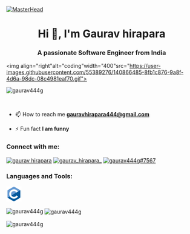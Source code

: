 [![MasterHead](https://1.bp.blogspot.com/-7A4WynwLsM...
)](https://rishavchanda.io
)
<h1 align="center">Hi 👋, I'm Gaurav hirapara</h1>
<h3 align="center">A passionate Software Engineer from India</h3>

<img align="right"alt="coding"width="400"src="https://user-images.githubusercontent.com/55389276/140866485-8fb1c876-9a8f-4d6a-98dc-08c4981eaf70.gif">

<p align="left"> <img src="https://komarev.com/ghpvc/?username=gaurav444g&label=Profile%20views&color=0e75b6&style=flat" alt="gaurav444g" /> </p>

<p align="left"> <a href="https://twitter.com/" target="blank"><img src="https://img.shields.io/twitter/follow/?logo=twitter&style=for-the-badge" alt="" /></a> </p>

- 📫 How to reach me **gauravhirapara444@gmail.com**

- ⚡ Fun fact **I am funny**

<h3 align="left">Connect with me:</h3>
<p align="left">
<a href="https://linkedin.com/in/gaurav hirapara" target="blank"><img align="center" src="https://raw.githubusercontent.com/rahuldkjain/github-profile-readme-generator/master/src/images/icons/Social/linked-in-alt.svg" alt="gaurav hirapara" height="30" width="40" /></a>
<a href="https://instagram.com/gaurav_hirapara_" target="blank"><img align="center" src="https://raw.githubusercontent.com/rahuldkjain/github-profile-readme-generator/master/src/images/icons/Social/instagram.svg" alt="gaurav_hirapara_" height="30" width="40" /></a>
<a href="https://discord.gg/gaurav444g#7567" target="blank"><img align="center" src="https://raw.githubusercontent.com/rahuldkjain/github-profile-readme-generator/master/src/images/icons/Social/discord.svg" alt="gaurav444g#7567" height="30" width="40" /></a>
</p>

<h3 align="left">Languages and Tools:</h3>
<p align="left"> <a href="https://www.cprogramming.com/" target="_blank" rel="noreferrer"> <img src="https://raw.githubusercontent.com/devicons/devicon/master/icons/c/c-original.svg" alt="c" width="40" height="40"/> </a> </p>

<p><img align="left" src="https://github-readme-stats.vercel.app/api/top-langs?username=gaurav444g&show_icons=true&locale=en&layout=compact" alt="gaurav444g" /></p>

<p>&nbsp;<img align="center" src="https://github-readme-stats.vercel.app/api?username=gaurav444g&show_icons=true&locale=en" alt="gaurav444g" /></p>

<p><img align="center" src="https://github-readme-streak-stats.herokuapp.com/?user=gaurav444g&" alt="gaurav444g" /></p>

